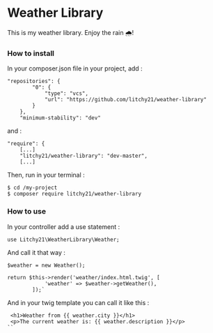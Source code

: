 # Weather Library

This is my weather library. Enjoy the rain 🌧!

### How to install

In your composer.json file in your project, add :

```
"repositories": {
        "0": {
            "type": "vcs",
            "url": "https://github.com/litchy21/weather-library"
        }
    },
    "minimum-stability": "dev"
```
    
and :

```
"require": {
    [...]
    "litchy21/weather-library": "dev-master",
    [...]
```

Then, run in your terminal :

```
$ cd /my-project
$ composer require litchy21/weather-library
```

### How to use 

In your controller add a use statement :

```
use Litchy21\WeatherLibrary\Weather;
``` 

And call it that way :

```
$weather = new Weather();

return $this->render('weather/index.html.twig', [
            'weather' => $weather->getWeather(),
        ]);`
```

And in your twig template you can call it like this :

```
 <h1>Weather from {{ weather.city }}</h1>
 <p>The current weather is: {{ weather.description }}</p>
``